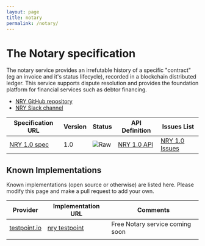 ```yaml
---
layout: page
title: notary
permalink: /notary/
---
```


# The Notary specification

The notary service provides an irrefutable history of a specific "contract" (eg an invoice and it's status lifecycle), recorded in a blockchain distributed ledger.  This service supports dispute resolution and provides the foundation platform for financial services such as debtor financing.

* [NRY GitHub repository](https://github.com/ausdigital/ausdigital-nry)
* [NRY Slack channel](https://ausdigital.slack.com/messages/spec-nry/)

| Specification URL | Version | Status | API Definition | Issues List |
| ----------------- | ------  | ------ | -------------- | ----------- |
| [NRY 1.0 spec](http://ausdigital-nry.readthedocs.io/) | 1.0 | ![Raw](http://rfc.unprotocols.org/spec:2/COSS/raw.svg)   | [NRY 1.0 API](https://swaggerhub.com/api/ausdigital/ausdigital-nry/1.0) |  [NRY 1.0 Issues](https://github.com/ausdigital/ausdigital-nry/issues)  |

## Known Implementations

Known implementations (open source or otherwise) are listed here.  Please modify this page and make a pull request to add your own.

|Provider|Implementation URL|Comments|
|--------|------------------|--------|
|[testpoint.io](http://testpoint.io/) | [nry testpoint](http://testpoint.io/nry)| Free Notary service coming soon|
|  |  |  |

